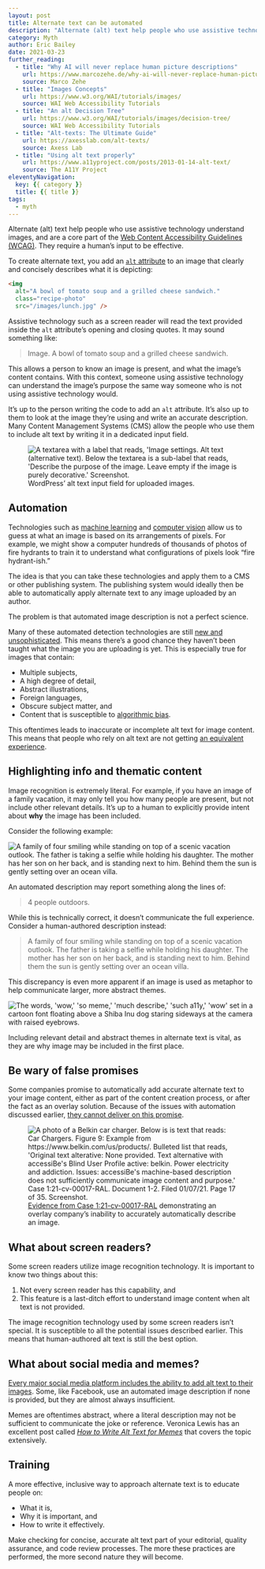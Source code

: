 ```yaml
---
layout: post
title: Alternate text can be automated
description: "Alternate (alt) text help people who use assistive technology understand images, and are a core part of the Web Content Accessibility Guidelines (WCAG). They require a human’s input to be effective."
category: Myth
author: Eric Bailey
date: 2021-03-23
further_reading:
  - title: "Why AI will never replace human picture descriptions"
    url: https://www.marcozehe.de/why-ai-will-never-replace-human-picture-descriptions/
    source: Marco Zehe
  - title: "Images Concepts"
    url: https://www.w3.org/WAI/tutorials/images/
    source: WAI Web Accessibility Tutorials
  - title: "An alt Decision Tree"
    url: https://www.w3.org/WAI/tutorials/images/decision-tree/
    source: WAI Web Accessibility Tutorials
  - title: "Alt-texts: The Ultimate Guide"
    url: https://axesslab.com/alt-texts/
    source: Axess Lab
  - title: "Using alt text properly"
    url: https://www.a11yproject.com/posts/2013-01-14-alt-text/
    source: The A11Y Project
eleventyNavigation:
  key: {{ category }}
  title: {{ title }}
tags:
  - myth
---
```


Alternate (<abbr>alt</abbr>) text help people who use assistive technology understand images, and are a core part of the [Web Content Accessibility Guidelines (WCAG)](https://www.w3.org/WAI/WCAG21/Understanding/non-text-content.html). They require a human’s input to be effective.

To create alternate text, you add an [`alt` attribute](https://developer.mozilla.org/en-US/docs/Web/HTML/Element/img#attr-alt) to an image that clearly and concisely describes what it is depicting:

```html
<img
  alt="A bowl of tomato soup and a grilled cheese sandwich."
  class="recipe-photo"
  src="/images/lunch.jpg" />
```

Assistive technology such as a screen reader will read the text provided inside the `alt` attribute’s opening and closing quotes. It may sound something like:

> Image. A bowl of tomato soup and a grilled cheese sandwich.

This allows a person to know an image is present, and what the image’s content contains. With this context, someone using assistive technology can understand the image’s purpose the same way someone who is not using assistive technology would.

It’s up to the person writing the code to add an `alt` attribute. It’s also up to them to look at the image they’re using and write an accurate description. Many Content Management Systems (CMS) allow the people who use them to include alt text by writing it in a dedicated input field.

<figure role="figure" aria-label="WordPress’ alt text input field for uploaded images.">
	<img alt="A textarea with a label that reads, 'Image settings. Alt text (alternative text). Below the textarea is a sub-label that reads, 'Describe the purpose of the image. Leave empty if the image is purely decorative.' Screenshot." src="/img/posts/2021-03-23-myth-alternate-text-can-be-automated/wordpress-alt-field.png" />
	<figcaption>WordPress’ alt text input field for uploaded images.</figcaption>
</figure>

## Automation

Technologies such as [machine learning](https://en.m.wikipedia.org/wiki/Machine_learning) and [computer vision](https://en.m.wikipedia.org/wiki/Computer_vision) allow us to guess at what an image is based on its arrangements of pixels. For example, we might show a computer hundreds of thousands of photos of fire hydrants to train it to understand what configurations of pixels look “fire hydrant-ish.”

The idea is that you can take these technologies and apply them to a CMS or other publishing system. The publishing system would ideally then be able to automatically apply alternate text to any image uploaded by an author.

The problem is that automated image description is not a perfect science.

Many of these automated detection technologies are still [new and unsophisticated](https://www.theregister.com/2021/03/05/openai_writing_attack/). This means there’s a good chance they haven’t been taught what the image you are uploading is yet. This is especially true for images that contain:

- Multiple subjects,
- A high degree of detail,
- Abstract illustrations,
- Foreign languages,
- Obscure subject matter, and
- Content that is susceptible to [algorithmic bias](https://www.theverge.com/2019/12/20/21031255/facial-recognition-algorithm-bias-gender-race-age-federal-nest-investigation-analysis-amazon).

This oftentimes leads to inaccurate or incomplete alt text for image content. This means that people who rely on alt text are not getting [an equivalent experience](https://www.smashingmagazine.com/2020/05/equivalent-experiences-part1/).


## Highlighting info and thematic content

Image recognition is extremely literal. For example, if you have an image of a family vacation, it may only tell you how many people are present, but not include other relevant details. It’s up to a human to explicitly provide intent about **why** the image has been included.

Consider the following example:

<img alt="A family of four smiling while standing on top of a scenic vacation outlook. The father is taking a selfie while holding his daughter. The mother has her son on her back, and is standing next to him. Behind them the sun is gently setting over an ocean villa." src="/img/posts/2021-03-23-myth-alternate-text-can-be-automated/vacation-photo.jpg" />

An automated description may report something along the lines of:

> 4 people outdoors.

While this is technically correct, it doesn’t communicate the full experience. Consider a human-authored description instead:

> A family of four smiling while standing on top of a scenic vacation outlook. The father is taking a selfie while holding his daughter. The mother has her son on her back, and is standing next to him. Behind them the sun is gently setting over an ocean villa.

This discrepancy is even more apparent if an image is used as metaphor to help communicate larger, more abstract themes.

<img alt="The words, 'wow,' 'so meme,' 'much describe,' 'such a11y,' 'wow' set in a cartoon font floating above a Shiba Inu dog staring sideways at the camera with raised eyebrows." src="/img/posts/2021-03-23-myth-alternate-text-can-be-automated/doge.png" />

Including relevant detail and abstract themes in alternate text is vital, as they are why image may be included in the first place.


## Be wary of false promises

Some companies promise to automatically add accurate alternate text to your image content, either as part of the content creation process, or after the fact as an overlay solution. Because of the issues with automation discussed earlier, [they cannot deliver on this promise](https://www.a11yproject.com/posts/2021-03-08-should-i-use-an-accessibility-overlay/).

<figure role="figure" aria-label="Evidence from case Case 1:21-cv-00017-RAL demonstrating an overlay company’s inability to accurately automatically describe an image.">
	<img alt="A photo of a Belkin car charger. Below is is text that reads: Car Chargers. Figure 9: Example from https://www.belkin.com/us/products/. Bulleted list that reads, 'Original text alterative: None provided. Text alternative with accessiBe's Blind User Profile active: belkin. Power electricity and addiction. Issues: accessiBe's machine-based description does not sufficiently communicate image content and purpose.' Case 1:21-cv-00017-RAL. Document 1-2. Filed 01/07/21. Page 17 of 35. Screenshot." src="/img/posts/2021-03-23-myth-alternate-text-can-be-automated/accessibe.png" />
	<figcaption><a href="https://www.scribd.com/document/490740167/Exhibit-A-for-21-cv-00017">Evidence from Case 1:21-cv-00017-RAL</a> demonstrating an overlay company’s inability to accurately automatically describe an image.</figcaption>
</figure>

## What about screen readers?

Some screen readers utilize image recognition technology. It is important to know two things about this:

1. Not every screen reader has this capability, and
1. This feature is a last-ditch effort to understand image content when alt text is not provided.

The image recognition technology used by some screen readers isn’t special. It is susceptible to all the potential issues described earlier. This means that human-authored alt text is still the best option.


## What about social media and memes?

[Every major social media platform includes the ability to add alt text to their images](https://blog.hootsuite.com/inclusive-design-social-media/). Some, like Facebook, use an automated image description if none is provided, but they are almost always insufficient.

Memes are oftentimes abstract, where a literal description may not be sufficient to communicate the joke or reference. Veronica Lewis has an excellent post called [<cite>How to Write Alt Text for Memes</cite>](https://veroniiiica.com/2018/11/29/how-to-write-alt-text-for-memes/) that covers the topic extensively.


## Training

A more effective, inclusive way to approach alternate text is to educate people on:

- What it is,
- Why it is important, and
- How to write it effectively.

Make checking for concise, accurate alt text part of your editorial, quality assurance, and code review processes. The more these practices are performed, the more second nature they will become.
